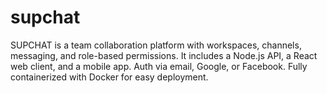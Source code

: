 # supchat
SUPCHAT is a team collaboration platform with workspaces, channels, messaging, and role-based permissions. It includes a Node.js API, a React web client, and a mobile app. Auth via email, Google, or Facebook. Fully containerized with Docker for easy deployment.
